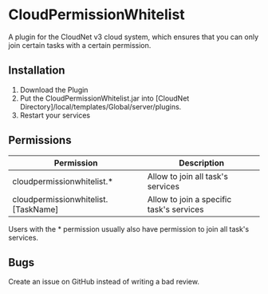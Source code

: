 # CloudPermissionWhitelist
A plugin for the CloudNet v3 cloud system, which ensures that you can only join certain tasks with a certain permission.
## Installation
1. Download the Plugin
2. Put the CloudPermissionWhitelist.jar into [CloudNet Directory]/local/templates/Global/server/plugins.
3. Restart your services
## Permissions
| Permission | Description |
|--|--|
| cloudpermissionwhitelist.* | Allow to join all task's services |
| cloudpermissionwhitelist.[TaskName] | Allow to join a specific task's services |

Users with the * permission usually also have permission to join all task's services.
## Bugs
Create an issue on GitHub instead of writing a bad review.
